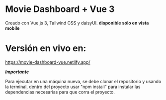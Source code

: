 # Movie Dashboard + Vue 3

Creado con Vue.js 3, Tailwind CSS y daisyUI.
**disponible sólo en vista mobile**


# Versión en vivo en:
https://movie-dashboard-vue.netlify.app/


***Importante*** 


Para ejecutar en una máquina nueva, se debe clonar el repositorio y usando la terminal, dentro del proyecto usar "npm install" para instalar las dependencias necesarias para que corra el proyecto.